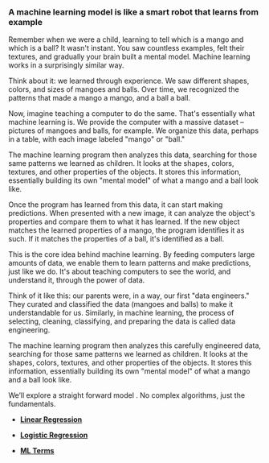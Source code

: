 ### A machine learning model is like a smart robot that learns from example
Remember when we were a child, learning to tell which is a mango and which is a ball?
 It wasn't instant. You saw countless examples, felt their textures, and gradually your brain built a mental model. Machine learning works in a surprisingly similar way.

Think about it: we learned through experience. We saw different shapes, colors, and sizes of mangoes and balls. Over time, we recognized the patterns that made a mango a mango, and a ball a ball.

Now, imagine teaching a computer to do the same. That's essentially what machine learning is. We provide the computer with a massive dataset – pictures of mangoes and balls, for example. We organize this data, perhaps in a table, with each image labeled "mango" or "ball."

The machine learning program then analyzes this data, searching for those same patterns we learned as children. It looks at the shapes, colors, textures, and other properties of the objects. It stores this information, essentially building its own "mental model" of what a mango and a ball look like.

Once the program has learned from this data, it can start making predictions. When presented with a new image, it can analyze the object's properties and compare them to what it has learned. If the new object matches the learned properties of a mango, the program identifies it as such. If it matches the properties of a ball, it's identified as a ball.

This is the core idea behind machine learning. By feeding computers large amounts of data, we enable them to learn patterns and make predictions, just like we do. It's about teaching computers to see the world, and understand it, through the power of data.

Think of it like this: our parents were, in a way, our first "data engineers." They curated and classified the data (mangoes and balls) to make it understandable for us. Similarly, in machine learning, the process of selecting, cleaning, classifying, and preparing the data is called data engineering.

The machine learning program then analyzes this carefully engineered data, searching for those same patterns we learned as children. It looks at the shapes, colors, textures, and other properties of the objects. It stores this information, essentially building its own "mental model" of what a mango and a ball look like.

We’ll explore a straight forward model . No complex algorithms, just the fundamentals.
* **[Linear Regression](Linear_regression.md)**

* **[Logistic Regression](Logistic_regression.md)**

* **[ML Terms](Terms_reffers_in_ML.md)**
